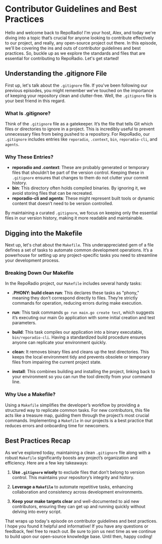 # Contributor Guidelines and Best Practices

Hello and welcome back to RepoRadio! I'm your host, Alex, and today we're diving into a topic that’s crucial for anyone looking to contribute effectively to our project, and really, any open-source project out there. In this episode, we'll be covering the ins and outs of contributor guidelines and best practices. So, buckle up as we explore the standards and files that are essential for contributing to RepoRadio. Let's get started!

## Understanding the .gitignore File

First up, let's talk about the `.gitignore` file. If you've been following our previous episodes, you might remember we’ve touched on the importance of keeping your repository clean and clutter-free. Well, the `.gitignore` file is your best friend in this regard.

### What Is .gitignore?

Think of the `.gitignore` file as a gatekeeper. It’s the file that tells Git which files or directories to ignore in a project. This is incredibly useful to prevent unnecessary files from being pushed to a repository. For RepoRadio, our `.gitignore` includes entries like `reporadio`, `.context`, `bin`, `reporadio-cli`, and `agents`.

### Why These Entries?

- **reporadio and .context**: These are probably generated or temporary files that shouldn’t be part of the version control. Keeping these in `.gitignore` ensures that changes to them do not clutter your commit history.
- **bin**: This directory often holds compiled binaries. By ignoring it, we avoid storing files that can be recreated.
- **reporadio-cli and agents**: These might represent built tools or dynamic content that doesn’t need to be version controlled.

By maintaining a curated `.gitignore`, we focus on keeping only the essential files in our version history, making it more readable and maintainable.

## Digging into the Makefile

Next up, let's chat about the `Makefile`. This underappreciated gem of a file defines a set of tasks to automate common development operations. It’s a powerhouse for setting up any project-specific tasks you need to streamline your development process.

### Breaking Down Our Makefile

In the RepoRadio project, our `Makefile` includes several handy tasks:

- **.PHONY: build clean run**: This declares these tasks as "phony," meaning they don’t correspond directly to files. They’re strictly commands for operation, reducing errors during make execution.
  
- **run**: This task commands `go run main.go create test`, which suggests it’s executing our main Go application with some initial creation and test parameters.

- **build**: This task compiles our application into a binary executable, `bin/reporadio-cli`. Having a standardized build procedure ensures anyone can replicate your environment quickly.

- **clean**: It removes binary files and cleans up the test directories. This keeps the local environment tidy and prevents obsolete or temporary files from impairing the current project state.

- **install**: This combines building and installing the project, linking back to your environment so you can run the tool directly from your command line.

### Why Use a Makefile?

Using a `Makefile` simplifies the developer’s workflow by providing a structured way to replicate common tasks. For new contributors, this file acts like a treasure map, guiding them through the project’s most crucial commands. Implementing a `Makefile` in our projects is a best practice that reduces errors and onboarding time for newcomers.

## Best Practices Recap

As we’ve explored today, maintaining a clean `.gitignore` file along with a robust `Makefile` significantly boosts any project’s organization and efficiency. Here are a few key takeaways:

1. **Use `.gitignore` wisely** to exclude files that don’t belong to version control. This maintains your repository’s integrity and history.

2. **Leverage a `Makefile`** to automate repetitive tasks, enhancing collaboration and consistency across development environments.

3. **Keep your make targets clear** and well-documented to aid new contributors, ensuring they can get up and running quickly without delving into every script.

That wraps up today's episode on contributor guidelines and best practices. I hope you found it helpful and informative! If you have any questions or feedback, feel free to reach out. Be sure to join us next time as we continue to build upon our open-source knowledge base. Until then, happy coding!